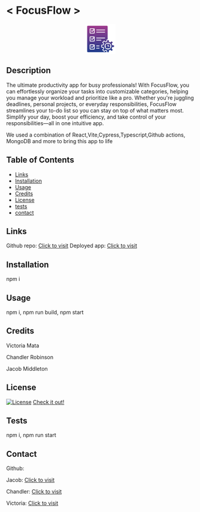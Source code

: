 # < FocusFlow >

<div align="center">
  <a href="https://www.youtube.com/watch?v=dQw4w9WgXcQ">
    <img src="assets/logo.png" alt="Logo" width="80" height="80">
  </a>
</div>

## Description

The ultimate productivity app for busy professionals! With FocusFlow, you can effortlessly organize your tasks into customizable categories, helping you manage your workload and prioritize like a pro. Whether you're juggling deadlines, personal projects, or everyday responsibilities, FocusFlow streamlines your to-do list so you can stay on top of what matters most. Simplify your day, boost your efficiency, and take control of your responsibilities—all in one intuitive app.

We used a combination of React,Vite,Cypress,Typescript,Github actions, MongoDB and more to bring this app to life

## Table of Contents

- [Links](#links)
- [Installation](#installation)
- [Usage](#usage)
- [Credits](#credits)
- [License](#license)
- [tests](#tests)
- [contact](#contact)

## Links

Github repo: [Click to visit](https://github.com/jacobmidd1996/FocusFlow)
Deployed app: [Click to visit](https://focusflow-sr9k.onrender.com)

## Installation

npm i

## Usage

npm i, npm run build, npm start

## Credits

Victoria Mata

Chandler Robinson

Jacob Middleton

## License

[![License](https://img.shields.io/badge/License-Apache_2.0-blue.svg)](https://opensource.org/licenses/Apache-2.0)
[Check it out!](https://opensource.org/license/apache-2-0)

## Tests

npm i, npm run start

## Contact

Github:

Jacob: [Click to visit](https://github.com/jacobmidd1996)

Chandler: [Click to visit](https://github.com/ChandlerRobinson)

Victoria: [Click to visit](https://github.com/victoriamata)
